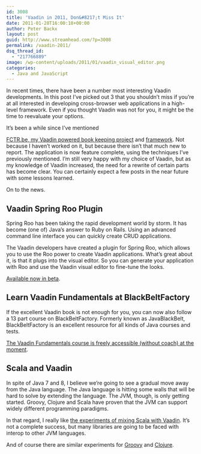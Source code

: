 ```yaml
---
id: 3008
title: 'Vaadin in 2011, Don&#8217;t Miss It'
date: 2011-01-28T16:00:18+00:00
author: Peter Backx
layout: post
guid: http://www.streamhead.com/?p=3008
permalink: /vaadin-2011/
dsq_thread_id:
  - "217766889"
image: /wp-content/uploads/2011/01/vaadin_visual_editor.png
categories:
  - Java and JavaScript
---
```

In recent times, there have been a number most interesting Vaadin developments. In this post I&#8217;ve picked out 3 that you shouldn&#8217;t miss if you&#8217;re at all interested in developing cross-browser web applications in a high-level framework. Even if you thought Vaadin was not for you, it might be the time to reevaluate your options.

<!--more-->It&#8217;s been a while since I&#8217;ve mentioned 

<a title="launching my first vaadin appengine project - FCTR.be" href="http://www.streamhead.com/launching-my-first-vaadin-appengine-project/" target="_blank">FCTR.be, my Vaadin powered book keeping project</a> and <a title="Powered by Reindeer, Vaadin, AppEngine all in one package" href="http://www.streamhead.com/powered-by-reindeer/" target="_blank">framework</a>. Not because I haven&#8217;t worked on it, but because there isn&#8217;t that much new to report. The application is now feature complete, using the techniques I&#8217;ve previously mentioned. I&#8217;m still very happy with my choice of Vaadin, but as my knowledge of Vaadin increased, the need for a rewrite of certain parts has become clear. You can certainly expect a few posts in the near future with some lessons learned.

On to the news.

## Vaadin Spring Roo Plugin

Spring Roo has been taking the rapid development world by storm. It has become (one of) Java&#8217;s answer to Ruby on Rails. Using an advanced command line interface you can quickly create CRUD applications.

The Vaadin developers have created a plugin for Spring Roo, which allows you to use the Roo power to create Vaadin applications. What&#8217;s great about it, is that it plugs into the visual editor. So you can generate your application with Roo and use the Vaadin visual editor to fine-tune the looks.

<a title="Vaadin Spring Roo plugin" href="http://vaadin.com/wiki/-/wiki/Main/Spring%20Roo%20Plugin" target="_blank">Available now in beta</a>.

## Learn Vaadin Fundamentals at BlackBeltFactory

If the excellent Vaadin book is not enough for you, you can now also follow a 13 part course on BlackBeltFactory. Formerly known as JavaBlackBelt, BlackBeltFactory is an excellent resource for all kinds of Java courses and tests.

<a title="Vaadin Fundamentals course at BlackBeltFactory" href="http://www.blackbeltfactory.com/ui#!Course/vaadin-fundamentals" target="_blank">The Vaadin Fundamentals course is freely accessible (without coach) at the moment</a>.

## Scala and Vaadin

In spite of Java 7 and 8, I believe we&#8217;re going to see a gradual move away from the Java language. The Java language is hitting some walls that will be hard to solve by extending the language. The JVM, though, is only getting started. Groovy, Clojure and Scala have proven that the JVM can support widely different programming paradigms.

In that regard, I really like <a title="Mixing Vaadin and Scala" href="http://blog.frankel.ch/mixing-vaadin-and-scala" target="_blank">the experiments of mixing Scala with Vaadin</a>. It&#8217;s not a complete success, but many libraries are going to be faced with interop to other JVM languages.

And of course there are similar experiments for <a title="Vaadin Groovy Integration" href="https://github.com/halls/groovy-vaadin/wiki" target="_blank">Groovy</a> and <a title="Vaadin Clojure Scripting" href="http://dev.vaadin.com/wiki/Articles/ClojureScripting" target="_blank">Clojure</a>.

<!-- AddThis Advanced Settings generic via filter on the_content -->

<!-- AddThis Share Buttons generic via filter on the_content -->